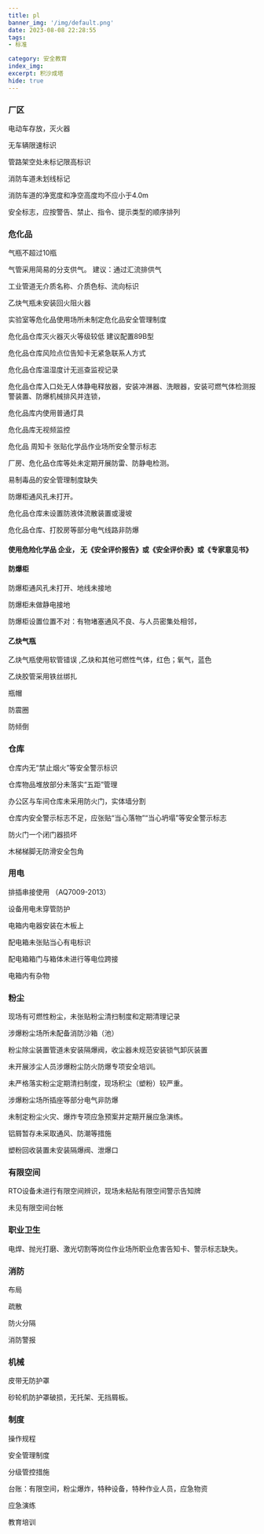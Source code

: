 ```yaml
---
title: pl
banner_img: '/img/default.png'
date: 2023-08-08 22:28:55
tags:
- 标准

category: 安全教育
index_img:
excerpt: 积沙成塔
hide: true
---
```


### 厂区

电动车存放，灭火器

无车辆限速标识

管路架空处未标记限高标识

消防车道未划线标记

消防车道的净宽度和净空高度均不应小于4.0m

安全标志，应按警告、禁止、指令、提示类型的顺序排列



### 危化品

气瓶不超过10瓶

气管采用简易的分支供气。		建议：通过汇流排供气

工业管道无介质名称、介质色标、流向标识

乙炔气瓶未安装回火阻火器

实验室等危化品使用场所未制定危化品安全管理制度

危化品仓库灭火器灭火等级较低 建议配置89B型

危化品仓库风险点位告知卡无紧急联系人方式

危化品仓库温湿度计无巡查监视记录

危化品仓库入口处无人体静电释放器，安装冲淋器、洗眼器，安装可燃气体检测报警装置、防爆机械排风并连锁，

危化品库内使用普通灯具

危化品库无视频监控

危化品 周知卡 张贴化学品作业场所安全警示标志

厂房、危化品仓库等处未定期开展防雷、防静电检测。

易制毒品的安全管理制度缺失 

防爆柜通风孔未打开。

危化品仓库未设置防液体流散装置或漫坡

危化品仓库、打胶房等部分电气线路非防爆

#### 使用危险化学品 企业， 无《安全评价报告》或《安全评价表》或《专家意见书》

#### 防爆柜

防爆柜通风孔未打开、地线未接地

防爆柜未做静电接地

防爆柜设置位置不对：有物堵塞通风不良、与人员密集处相邻，

#### 乙炔气瓶

乙炔气瓶使用软管错误 ,乙炔和其他可燃性气体，红色；氧气，蓝色

乙炔胶管采用铁丝绑扎

瓶帽

防震圈

防倾倒







### 仓库

仓库内无“禁止烟火”等安全警示标识

仓库物品堆放部分未落实“五距”管理

办公区与车间仓库未采用防火门，实体墙分割

仓库内安全警示标志不足，应张贴“当心落物”“当心坍塌”等安全警示标志

防火门一个闭门器损坏

木梯梯脚无防滑安全包角

### 用电

排插串接使用 （AQ7009-2013） 

设备用电未穿管防护

电箱内电器安装在木板上

配电箱未张贴当心有电标识

配电箱箱门与箱体未进行等电位跨接

电箱内有杂物

### 粉尘

现场有可燃性粉尘，未张贴粉尘清扫制度和定期清理记录

涉爆粉尘场所未配备消防沙箱（池）

粉尘除尘装置管道未安装隔爆阀，收尘器未规范安装锁气卸灰装置

未开展涉尘人员涉爆粉尘防火防爆专项安全培训。

未严格落实粉尘定期清扫制度，现场积尘（塑粉）较严重。

涉爆粉尘场所插座等部分电气非防爆

未制定粉尘火灾、爆炸专项应急预案并定期开展应急演练。

铝屑暂存未采取通风、防潮等措施

塑粉回收装置未安装隔爆阀、泄爆口

### 有限空间

RTO设备未进行有限空间辨识，现场未粘贴有限空间警示告知牌

未见有限空间台帐

### 职业卫生

电焊、抛光打磨、激光切割等岗位作业场所职业危害告知卡、警示标志缺失。

### 消防

布局

疏散

防火分隔

消防警报

### 机械

皮带无防护罩

砂轮机防护罩破损，无托架、无挡屑板。

### 制度

操作规程

安全管理制度

分级管控措施

台账：有限空间，粉尘爆炸，特种设备，特种作业人员，应急物资

应急演练

教育培训

